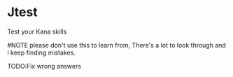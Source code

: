 # Jtest
Test your Kana skills

#NOTE
please don't use this to learn from, There's a lot to look through and i keep finding mistakes. 

TODO:Fix wrong answers 
